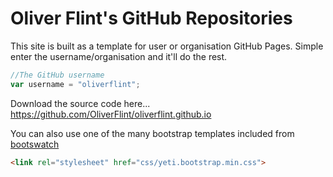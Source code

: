 # Oliver Flint's GitHub Repositories

This site is built as a template for user or organisation GitHub Pages. Simple enter the username/organisation and it'll do the rest.
```js
//The GitHub username
var username = "oliverflint";
```
Download the source code here... https://github.com/OliverFlint/oliverflint.github.io

You can also use one of the many bootstrap templates included from [bootswatch](https://bootswatch.com/)
```html
<link rel="stylesheet" href="css/yeti.bootstrap.min.css">
```
